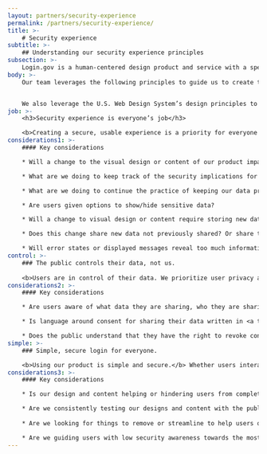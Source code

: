 ```yaml
---
layout: partners/security-experience
permalink: /partners/security-experience/
title: >- 
    # Security experience
subtitle: >-
    ## Understanding our security experience principles
subsection: >-
    Login.gov is a human-centered design product and service with a specific focus on creating an optimal security experience for the public.
body: >-
    Our team leverages the following principles to guide us to create the best security product for the public.


    We also leverage the U.S. Web Design System’s design principles to guide our work. <a target="blank" href="https://designsystem.digital.gov/design-principles/">You can read more about those on their website. <img alt="" aria-hidden="true" class="lock-image" role="img" src="{{ site.baseurl }}/assets/img/partners/external-link.svg"></a>
job: >-
    <h3>Security experience is everyone’s job</h3>

    <b>Creating a secure, usable experience is a priority for everyone at Login.gov.</b> We are all responsible for maintaining the integrity of our products and services. We prioritize protecting the public’s data in sync with our practice of continuously improving our product. As users use Login.gov, we should ensure their security awareness is raised. We want to affect users to keep their entire digital presence secure, not just their Login.gov presence. <a target="blank" href="https://login.gov/policy/our-security-practices/">You can read more about Login.gov’s security and privacy best practices here.</a><img alt="" aria-hidden="true" class="lock-image" role="img" src="{{ site.baseurl }}/assets/img/partners/external-link.svg">
considerations1: >-
    #### Key considerations

    * Will a change to the visual design or content of our product impact the users’ understanding of the security of the product?

    * What are we doing to keep track of the security implications for any changes made to Login.gov?

    * What are we doing to continue the practice of keeping our data private?

    * Are users given options to show/hide sensitive data?

    * Will a change to visual design or content require storing new data via the server or the browser?

    * Does this change share new data not previously shared? Or share that data with a new audience?

    * Will error states or displayed messages reveal too much information and create a security risk?
control: >-
    ### The public controls their data, not us.
    
    <b>Users are in control of their data. We prioritize user privacy and do not profit from sharing user data.</b> Personally Identifiable Information (PII) is only shared as needed and all sensitive data is encrypted. Our encryption methods are like putting data in a safety deposit box and only users have the key. Users have the ability to share or hide sensitive information, give or revoke consent to share that data or delete that data at any time.
considerations2: >-
    #### Key considerations

    * Are users aware of what data they are sharing, who they are sharing it with and how it is used?

    * Is language around consent for sharing their data written in <a target="blank" href="https://www.plainlanguage.gov/">plain language <img alt="" aria-hidden="true" class="lock-image" role="img" src="{{ site.baseurl }}/assets/img/partners/external-link.svg"></a> and <a target="blank" href="https://login.gov/accessibility/">accessible <img alt="" aria-hidden="true" class="lock-image" role="img" src="{{ site.baseurl }}/assets/img/partners/external-link.svg"></a>?

    * Does the public understand that they have the right to revoke consent of the sharing of their data?
simple: >-
    ### Simple, secure login for everyone.

    <b>Using our product is simple and secure.</b> Whether users interact with our product once or multiple times a day, their experience with Login.gov will be seamless. Design and content facilitates ease of use and allows users to focus on the task they are trying to complete with our partner agencies.
considerations3: >-
    #### Key considerations

    * Is our design and content helping or hindering users from completing the task at hand?

    * Are we consistently testing our designs and content with the public?
    
    * Are we looking for things to remove or streamline to help users quickly get on their way to the partner site?

    * Are we guiding users with low security awareness towards the most secure options?
---
```

